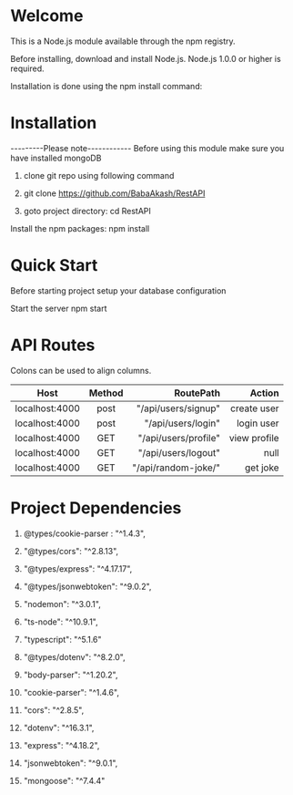 # Welcome

This is a Node.js module available through the npm registry.

Before installing, download and install Node.js. Node.js 1.0.0 or higher is required.

Installation is done using the npm install command:

# Installation
---------Please note------------ Before using this module make sure you have installed mongoDB

1. clone git repo using following command
2. git clone https://github.com/BabaAkash/RestAPI

3. goto project directory:
cd RestAPI

Install the npm packages:
 npm install

# Quick Start
Before starting project setup your database configuration

Start the server
npm start

# API Routes

Colons can be used to align columns.

| Host        | Method           | RoutePath          | Action|
| ------------- |:-------------:| -------------------:| -------:|
| localhost:4000| post          | "/api/users/signup" | create user|
| localhost:4000| post         | "/api/users/login" | login user|
| localhost:4000 | GET         | "/api/users/profile" |view profile|
| localhost:4000 | GET         | "/api/users/logout" |null|
| localhost:4000 | GET         | "/api/random-joke/" |get joke|


# Project Dependencies

1. @types/cookie-parser : "^1.4.3",
   
2. "@types/cors": "^2.8.13",

3. "@types/express": "^4.17.17",

4. "@types/jsonwebtoken": "^9.0.2",

5. "nodemon": "^3.0.1",

6. "ts-node": "^10.9.1",

7. "typescript": "^5.1.6"

8. "@types/dotenv": "^8.2.0",

9. "body-parser": "^1.20.2",

10. "cookie-parser": "^1.4.6",

11. "cors": "^2.8.5",

12. "dotenv": "^16.3.1",

13. "express": "^4.18.2",

14. "jsonwebtoken": "^9.0.1",

15. "mongoose": "^7.4.4"















